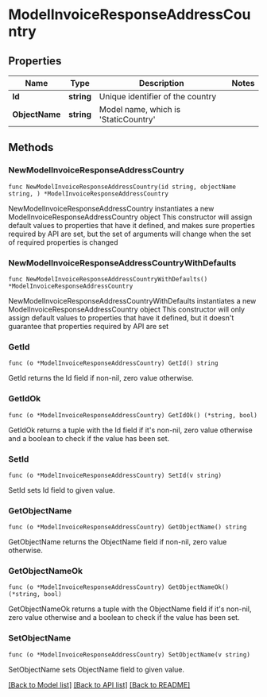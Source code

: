 # ModelInvoiceResponseAddressCountry

## Properties

Name | Type | Description | Notes
------------ | ------------- | ------------- | -------------
**Id** | **string** | Unique identifier of the country | 
**ObjectName** | **string** | Model name, which is &#39;StaticCountry&#39; | 

## Methods

### NewModelInvoiceResponseAddressCountry

`func NewModelInvoiceResponseAddressCountry(id string, objectName string, ) *ModelInvoiceResponseAddressCountry`

NewModelInvoiceResponseAddressCountry instantiates a new ModelInvoiceResponseAddressCountry object
This constructor will assign default values to properties that have it defined,
and makes sure properties required by API are set, but the set of arguments
will change when the set of required properties is changed

### NewModelInvoiceResponseAddressCountryWithDefaults

`func NewModelInvoiceResponseAddressCountryWithDefaults() *ModelInvoiceResponseAddressCountry`

NewModelInvoiceResponseAddressCountryWithDefaults instantiates a new ModelInvoiceResponseAddressCountry object
This constructor will only assign default values to properties that have it defined,
but it doesn't guarantee that properties required by API are set

### GetId

`func (o *ModelInvoiceResponseAddressCountry) GetId() string`

GetId returns the Id field if non-nil, zero value otherwise.

### GetIdOk

`func (o *ModelInvoiceResponseAddressCountry) GetIdOk() (*string, bool)`

GetIdOk returns a tuple with the Id field if it's non-nil, zero value otherwise
and a boolean to check if the value has been set.

### SetId

`func (o *ModelInvoiceResponseAddressCountry) SetId(v string)`

SetId sets Id field to given value.


### GetObjectName

`func (o *ModelInvoiceResponseAddressCountry) GetObjectName() string`

GetObjectName returns the ObjectName field if non-nil, zero value otherwise.

### GetObjectNameOk

`func (o *ModelInvoiceResponseAddressCountry) GetObjectNameOk() (*string, bool)`

GetObjectNameOk returns a tuple with the ObjectName field if it's non-nil, zero value otherwise
and a boolean to check if the value has been set.

### SetObjectName

`func (o *ModelInvoiceResponseAddressCountry) SetObjectName(v string)`

SetObjectName sets ObjectName field to given value.



[[Back to Model list]](../README.md#documentation-for-models) [[Back to API list]](../README.md#documentation-for-api-endpoints) [[Back to README]](../README.md)


